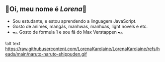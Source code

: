 ## 🌻Oi, meu nome é _Lorena_🌻

- Sou estudante, e estou aprendendo a linguagem JavaScript.
- Gosto de animes, mangás, manhwas, manhuas, light novels e etc.
- 🏎️ Gosto de formula 1 e sou fã do Max Verstappen 🏎️
  
!alt text https://raw.githubusercontent.com/LorenaKarolaine/LorenaKarolaine/refs/heads/main/naruto-naruto-shippuden.gif
